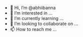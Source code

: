 - 👋 Hi, I’m @abhiibanna
- 👀 I’m interested in ...
- 🌱 I’m currently learning ...
- 💞️ I’m looking to collaborate on ...
- 📫 How to reach me ...

<!---
abhiibanna/abhiibanna is a ✨ special ✨ repository because its `README.md` (this file) appears on your GitHub profile.
You can click the Preview link to take a look at your changes.
--->
